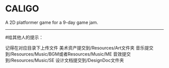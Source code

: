 # CALIGO
A 2D platformer game for a 9-day game jam.

---
#给其他人的提示：

记得在对应目录下上传文件
美术资产提交到/Resources/Art文件夹
音乐提交到/Resources/Music/BGM或者Resources/Music/ME
音效提交到/Resources/Music/SE
设计文档提交到/DesignDoc文件夹
